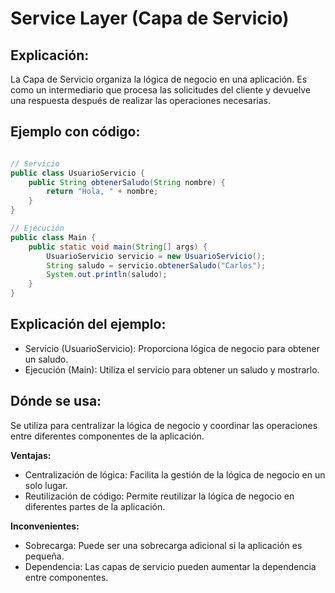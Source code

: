 # Service Layer (Capa de Servicio)

## Explicación:

La Capa de Servicio organiza la lógica de negocio en una aplicación. Es como un intermediario que procesa las solicitudes del cliente y devuelve una respuesta después de realizar las operaciones necesarias.

## Ejemplo con código:

```java

// Servicio
public class UsuarioServicio {
    public String obtenerSaludo(String nombre) {
        return "Hola, " + nombre;
    }
}

// Ejecución
public class Main {
    public static void main(String[] args) {
        UsuarioServicio servicio = new UsuarioServicio();
        String saludo = servicio.obtenerSaludo("Carlos");
        System.out.println(saludo);
    }
}
```
## Explicación del ejemplo:

- Servicio (UsuarioServicio): Proporciona lógica de negocio para obtener un saludo.
- Ejecución (Main): Utiliza el servicio para obtener un saludo y mostrarlo.

## Dónde se usa:

Se utiliza para centralizar la lógica de negocio y coordinar las operaciones entre diferentes componentes de la aplicación.

**Ventajas:**

- Centralización de lógica: Facilita la gestión de la lógica de negocio en un solo lugar.
- Reutilización de código: Permite reutilizar la lógica de negocio en diferentes partes de la aplicación.

**Inconvenientes:**

- Sobrecarga: Puede ser una sobrecarga adicional si la aplicación es pequeña.
- Dependencia: Las capas de servicio pueden aumentar la dependencia entre componentes.
